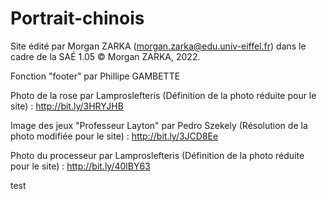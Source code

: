 # Portrait-chinois

Site édité par Morgan ZARKA (morgan.zarka@edu.univ-eiffel.fr) dans le cadre de la SAÉ 1.05
© Morgan ZARKA, 2022.

Fonction "footer" par Phillipe GAMBETTE

Photo de la rose par Lamproslefteris (Définition de la photo réduite pour le site) : http://bit.ly/3HRYJHB

Image des jeux "Professeur Layton" par Pedro Szekely (Résolution de la photo modifiée pour le site) : http://bit.ly/3JCD8Ee

Photo du processeur par Lamproslefteris (Définition de la photo réduite pour le site) : http://bit.ly/40lBY63

test
